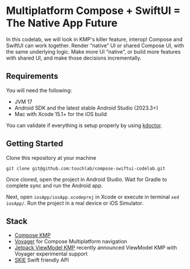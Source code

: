# Multiplatform Compose + SwiftUI = The Native App Future

In this codelab, we will look in KMP's killer feature, interop! Compose and SwiftUI can work together.
Render “native” UI or shared Compose UI, with the same underlying logic.
Make more UI “native”, or build more features with shared UI, and make those decisions incrementally.

## Requirements

You will need the following:

- JVM 17
- Android SDK and the latest stable Android Studio (2023.3+)
- Mac with Xcode 15.1+ for the iOS build

You can validate if everything is setup properly by using [kdoctor](https://github.com/Kotlin/kdoctor).

## Getting Started

Clone this repository at your machine

`git clone git@github.com:touchlab/compose-swiftui-codelab.git`

Once cloned, open the project in Android Studio. Wait for Gradle to complete sync and run the Android app.

Next, open `iosApp/iosApp.xcodeproj` in Xcode or execute in terminal `xed iosApp/`. Run the project in a real device or iOS Simulator.

## Stack

- [Compose KMP](https://github.com/JetBrains/compose-multiplatform)
- [Voyager](https://github.com/adrielcafe/voyager) for Compose Multiplatform navigation
- [Jetpack ViewModel KMP](https://www.jetbrains.com/help/kotlin-multiplatform-dev/compose-lifecycle.html#viewmodel-implementation) recently announced ViewModel KMP with Voyager experimental support
- [SKIE](https://github.com/touchlab/SKIE) Swift friendly API
